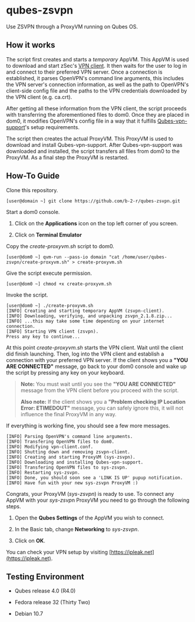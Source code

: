 # qubes-zsvpn

Use ZSVPN through a ProxyVM running on Qubes OS.

## How it works

The script first creates and starts a *temporary* AppVM. This AppVM is used to download and start zSec's [VPN client](https://zsvpn.com/downloads). It then waits for the user to log in and connect to their preferred VPN server. Once a connection is established, it parses OpenVPN's command line arguments, this includes the VPN server's connection information, as well as the path to OpenVPN's client-side config file and the paths to the VPN credentials downloaded by the VPN client (e.g. ca.crt).

After getting all these information from the VPN client, the script proceeds with transferring the aforementioned files to dom0. Once they are placed in dom0, it modifies OpenVPN's config file in a way that it fulfills [Qubes-vpn-support](https://github.com/tasket/Qubes-vpn-support)'s setup requirements.

The script then creates the actual ProxyVM. This ProxyVM is used to download and install Qubes-vpn-support. After Qubes-vpn-support was downloaded and installed, the script transfers all files from dom0 to the ProxyVM. As a final step the ProxyVM is restarted.

## How-To Guide

Clone this repository.

```
[user@domain ~] git clone https://github.com/b-2-r/qubes-zsvpn.git
```

Start a dom0 console.

1. Click on the **Applications** icon on the top left corner of you screen.

2. Click on **Terminal Emulator**

Copy the *create-proxyvm.sh* script to dom0.

```
[user@dom0 ~] qvm-run --pass-io domain "cat /home/user/qubes-zsvpn/create-proxyvm.sh" > create-proxyvm.sh
```

Give the script execute permission.

```
[user@dom0 ~] chmod +x create-proxyvm.sh
```

Invoke the script.

```
[user@dom0 ~] ./create-proxyvm.sh
[INFO] Creating and starting temporary AppVM (zsvpn-client).
[INFO] Downloading, verifying, and unpacking zsvpn_2.1.8.zip...
[INFO] ...this may take some time depending on your internet connection.
[INFO] Starting VPN client (zsvpn).
Press any key to continue...
```

At this point *create-proxyvm.sh* starts the VPN client. Wait until the client did finish launching. Then, log into the VPN client and establish a connection with your preferred VPN server.  If the client shows you a **"YOU ARE CONNECTED"** message, go back to your dom0 console and wake up the script by pressing any key on your keyboard.

> **Note:**
> You must wait until you see the **"YOU ARE CONNECTED"** message from the VPN client before you proceed with the script.
> 
> **Also note:**
> If the client shows you a **"Problem checking IP Location Error: ETIMEDOUT"** message, you can safely ignore this, it will not influence the final ProxyVM in any way.

If everything is working fine, you should see a few more messages.

```
[INFO] Parsing OpenVPN's command line arguments.
[INFO] Transfering OpenVPN files to dom0.
[INFO] Modifying vpn-client.conf.
[INFO] Shutting down and removing zsvpn-client.
[INFO] Creating and starting ProxyVM (sys-zsvpn).
[INFO] Downloading and installing Qubes-vpn-support.
[INFO] Transfering OpenVPN files to sys-zsvpn.
[INFO] Restarting sys-zsvpn.
[INFO] Done, you should soon see a 'LINK IS UP' pupup notification.
[INFO] Have fun with your new sys-zsvpn ProxyVM :)
```

Congrats, your ProxyVM (*sys-zsvpn*) is ready to use. To connect any AppVM with your *sys-zsvp*n ProxyVM you need to go through the following steps.

1. Open the **Qubes Settings** of the AppVM you wish to connect.

2. In the Basic tab, change **Networking** to *sys-zsvpn*.

3. Click on **OK**.

You can check your VPN setup by visiting [https://ipleak.net](https://ipleak.net). 

## Testing Environment

* Qubes release 4.0 (R4.0)

* Fedora release 32 (Thirty Two)

* Debian 10.7
